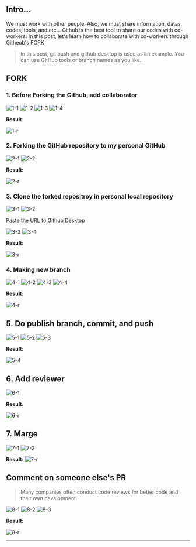 ## Intro...
We must work with other people. Also, we must share information, datas, codes, tools, and etc... Github is the best tool to share our codes with co-workers. In this post, let's learn how to collaborate with co-workers through Githeub's FORK

> In this post, git bash and github desktop is used as an example. You can use GitHub tools or branch names as you like..

## FORK
### 1. **Before Forking the Github, add collaborator**

![1-1](https://github.com/jinscodes/Blog_nextJS/assets/87598134/98cebe86-e3db-4f56-a70c-d0a8cf1e17af)
![1-2](https://github.com/jinscodes/Blog_nextJS/assets/87598134/2d8bbf28-bf7d-4a93-81fc-5148eaf3d85d)
![1-3](https://github.com/jinscodes/Blog_nextJS/assets/87598134/32714d3a-042e-4080-9f97-9978e8aee78e)
![1-4](https://github.com/jinscodes/Blog_nextJS/assets/87598134/be209622-8f7c-46cf-a10c-47a49e5cd61e)

**Result:**

![1-r](https://github.com/jinscodes/Blog_nextJS/assets/87598134/6da7c094-0adc-4824-8ea0-0655d53f8399)

### 2. **Forking the GitHub repository to my personal GitHub**
![2-1](https://github.com/jinscodes/Blog_nextJS/assets/87598134/a4f32879-270e-4cac-b4a1-4e1b3eb690c5)
![2-2](https://github.com/jinscodes/Blog_nextJS/assets/87598134/e4d6364e-9cbe-4d2a-a67b-d86bc3050a49)

**Result:**

![2-r](https://github.com/jinscodes/Blog_nextJS/assets/87598134/b5f0bb19-ee94-402d-ba9b-18ca0a165791)

### 3. **Clone the forked repositroy in personal local repository**
![3-1](https://github.com/jinscodes/Blog_nextJS/assets/87598134/365c9798-5801-4b5e-bf66-ea0382a4712d)
![3-2](https://github.com/jinscodes/Blog_nextJS/assets/87598134/4a097121-bf2b-4b2f-9ceb-eb1ee871e246)

Paste the URL to Github Desktop

![3-3](https://github.com/jinscodes/Blog_nextJS/assets/87598134/a9ab0e2a-9e0e-4887-bb9d-3a2c2c53384d)
![3-4](https://github.com/jinscodes/Blog_nextJS/assets/87598134/e2812a53-72cd-4090-950a-6606d174dae9)

**Result:**

![3-r](https://github.com/jinscodes/Blog_nextJS/assets/87598134/51e8f1e9-fbfc-4441-b320-3c6558c0b70e)

### 4. Making new branch
![4-1](https://github.com/jinscodes/Blog_nextJS/assets/87598134/4adc393f-c447-433f-8cd8-892d4d7519c0)
![4-2](https://github.com/jinscodes/Blog_nextJS/assets/87598134/5a86d716-6be1-4362-9b59-6466b7da0aab)
![4-3](https://github.com/jinscodes/Blog_nextJS/assets/87598134/be5a3946-30dc-4be7-811b-e192a99281cf)
![4-4](https://github.com/jinscodes/Blog_nextJS/assets/87598134/e9c543b3-a156-4626-8bea-62191785ea38)

**Result:**

![4-r](https://github.com/jinscodes/Blog_nextJS/assets/87598134/b8d1f063-1217-4c4e-b92e-80dae443738f)

## 5. Do publish branch, commit, and push

![5-1](https://github.com/jinscodes/Blog_nextJS/assets/87598134/ebece2a0-02e8-475c-82c3-9a788690a8c8)
![5-2](https://github.com/jinscodes/Blog_nextJS/assets/87598134/38e9cc40-b845-4a60-a534-f05d1b15a0a0)
![5-3](https://github.com/jinscodes/Blog_nextJS/assets/87598134/14bdfa00-8c0e-422c-93ce-38ae9f705e73)

**Result:**

![5-4](https://github.com/jinscodes/Blog_nextJS/assets/87598134/24ca5a24-8e94-437b-8df3-90ecb08dc0a7)

## 6. Add reviewer 

![6-1](https://github.com/jinscodes/Blog_nextJS/assets/87598134/a6a5931c-0cb0-4c08-b0a4-5fcb6610bce5)

**Result:**

![6-r](https://github.com/jinscodes/Blog_nextJS/assets/87598134/48c7a7e8-9cc5-4f0a-aa98-f85527ea98ed)

## 7. Marge

![7-1](https://github.com/jinscodes/Blog_nextJS/assets/87598134/392eff8e-24b9-4fe2-81de-dc77d6c56d0e)
![7-2](https://github.com/jinscodes/Blog_nextJS/assets/87598134/5e9789cb-05d6-4b14-b634-c4408b648b01)

**Result:**
![7-r](https://github.com/jinscodes/Blog_nextJS/assets/87598134/899ad71c-6f5a-4075-9d66-898a283b1b94)

## Comment on someone else's PR
> Many companies often conduct code reviews for better code and their own development.

![8-1](https://github.com/jinscodes/Blog_nextJS/assets/87598134/a3d0cb10-2b48-4665-98ca-143aab038b0f)
![8-2](https://github.com/jinscodes/Blog_nextJS/assets/87598134/a654a86f-f4ec-4a6a-bbbe-b3e5e8045512)
![8-3](https://github.com/jinscodes/Blog_nextJS/assets/87598134/9872cba2-589c-4a70-bb53-c7ea0a669241)

**Result:**

![8-r](https://github.com/jinscodes/Blog_nextJS/assets/87598134/67115fa5-ee7c-4fed-9b4d-07509ff3fff1)

---